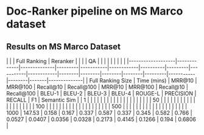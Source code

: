 # Doc-Ranker pipeline on MS Marco dataset

## Results on MS Marco Dataset
|                   |             | Full Ranking                                    | Reranker |         |           |            | QA     |        |        |        |         |           |        |       |              |
|-------------------|-------------|--------------|---------|-----------|------------|----------|---------|-----------|------------|--------|--------|--------|--------|---------|-----------|--------|-------|--------------|
| Full Ranking Size | Time (mins) | MRR@10       | MRR@100 | Recall@10 | Recall@100 | MRR@10   | MRR@100 | Recall@10 | Recall@100 | BLEU-1 | BLEU-2 | BLEU-3 | BLEU-4 | ROUGE-L | PRECISION | RECALL | F1    | Semantic Sim |
| 1                 |             |              |         |           |            |          |         |           |            |        |        |        |        |         |           |        |       |              |
| 50                |             |              |         |           |            |          |         |           |            |        |        |        |        |         |           |        |       |              |
| 100               |             |              |         |           |            |          |         |           |            |        |        |        |        |         |           |        |       |              |
| 500               |             |              |         |           |            |          |         |           |            |        |        |        |        |         |           |        |       |              |
| 1000              | 147.53      | 0.158        | 0.167   | 0.337     | 0.587      | 0.337    | 0.345   | 0.582     | 0.766      | 0.0527 | 0.0407 | 0.0356 | 0.0328 | 0.2173  | 0.4145    | 0.1266 | 0.194 | 0.6806       |
